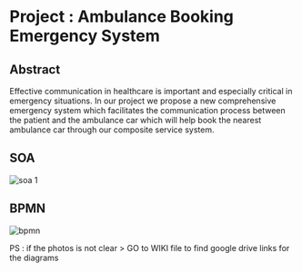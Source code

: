 # Project : Ambulance Booking Emergency System 


## Abstract

Effective communication in healthcare is important and especially critical in emergency situations. In our project we propose a new comprehensive emergency system which facilitates the communication process between the patient and the ambulance car which will help book the nearest ambulance car through our composite service system.


## SOA
![soa 1](https://user-images.githubusercontent.com/36053501/47459695-78dc8280-d7e5-11e8-8d05-706169905dfb.png)


## BPMN 
![bpmn](https://user-images.githubusercontent.com/36053501/47452471-095d9780-d7d3-11e8-9e9c-5215ea948c18.png)

PS : if the photos is not clear > GO to WIKI file to find  google drive links for the diagrams 

